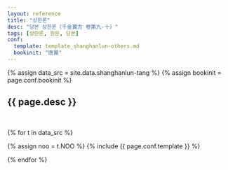 ```yaml
---
layout: reference
title: "상한론"
desc: "당본 상한론〔千金翼方 卷第九-十〕"
tags: [상한론, 원문, 당본]
conf:
  template: template_shanghanlun-others.md
  bookinit: "唐翼"
---
```


{% assign data_src = site.data.shanghanlun-tang %}
{% assign bookinit = page.conf.bookinit %}


{{ page.desc }}
--------------------

<br>

{% for t in data_src %}

{% assign noo = t.NOO %}
{% include {{ page.conf.template }} %}

{% endfor %}
